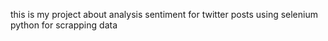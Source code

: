 this is my project about analysis sentiment for twitter posts using selenium python for scrapping data 
